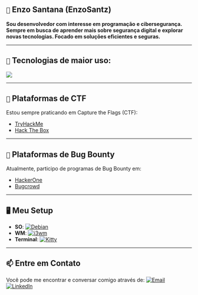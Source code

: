 ## `👋` Enzo Santana (EnzoSantz)

<strong> Sou desenvolvedor com interesse em programação e cibersegurança. Sempre em busca de aprender mais sobre segurança digital e explorar novas tecnologias. Focado em soluções eficientes e seguras. </strong>

---

## `🚀` Tecnologias de maior uso:

[![](https://skillicons.dev/icons?i=nodejs,react,js,c,python,bash,powershell,vscode,arch,windows)](https://skillicons.dev)

---

## `🎯` Plataformas de CTF

Estou sempre praticando em Capture the Flags (CTF):

- [TryHackMe](https://tryhackme.com/p/EnzoSantz)
- [Hack The Box](https://app.hackthebox.com/profile/1411577)

---

## `💼` Plataformas de Bug Bounty

Atualmente, participo de programas de Bug Bounty em:

- [HackerOne](https://www.hackerone.com/EnzoSantz)
- [Bugcrowd](https://www.bugcrowd.com/EnzoSantz)
 ---
 
## `🖥️` Meu Setup

- **SO**: [![Debian](https://img.shields.io/badge/Debian-A81D33?style=for-the-badge&logo=debian&logoColor=white)](https://www.debian.org/)
- **WM**: [![i3wm](https://img.shields.io/badge/i3wm-1D99F3?style=for-the-badge)](https://i3wm.org/)
- **Terminal**: [![Kitty](https://img.shields.io/badge/Kitty-FCC624?style=for-the-badge&logo=kitty&logoColor=black)](https://sw.kovidgoyal.net/kitty/)

---

## `📫` Entre em Contato

Você pode me encontrar e conversar comigo através de:
[![Email](https://img.shields.io/badge/Email-D14836?style=for-the-badge&logo=gmail&logoColor=white)](mailto:enzosantana0zen@gmail.com)
[![LinkedIn](https://img.shields.io/badge/LinkedIn-0A66C2?style=for-the-badge&logo=linkedin&logoColor=white)](https://www.linkedin.com/in/EnzoSantz)

